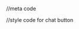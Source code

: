 //meta code
<meta name="viewport" content="width=device-width, initial-scale=1, minimum-scale=1"> 

//style code for chat button
<style type='text/css'>
	.embeddedServiceHelpButton .helpButton .uiButton {
		background-color: #0058A3;
		font-family: "Arial", sans-serif;
		}
	.embeddedServiceHelpButton .helpButton .uiButton:focus {
		outline: 1px solid #0058A3;
	}
</style>

<script type='text/javascript' src='https://service.force.com/embeddedservice/5.0/esw.min.js'></script>
<script type='text/javascript'>
	var initESW = function(gslbBaseURL) {
		embedded_svc.settings.displayHelpButton = true; //Or false
		embedded_svc.settings.language = ''; //For example, enter 'en' or 'en-US'

		embedded_svc.settings.defaultMinimizedText = 'Chat with Sales'; //(Defaults to Chat with an Expert)
		//embedded_svc.settings.disabledMinimizedText = '...'; //(Defaults to Agent Offline)

		//embedded_svc.settings.loadingText = ''; //(Defaults to Loading)
		//embedded_svc.settings.storageDomain = 'yourdomain.com'; //(Sets the domain for your deployment so that visitors can navigate subdomains during a chat session)

		// Settings for Chat
		//embedded_svc.settings.directToButtonRouting = function(prechatFormData) {
			// Dynamically changes the button ID based on what the visitor enters in the pre-chat form.
			// Returns a valid button ID.
		//};
		//embedded_svc.settings.prepopulatedPrechatFields = {}; //Sets the auto-population of pre-chat form fields
		//embedded_svc.settings.fallbackRouting = []; //An array of button IDs, user IDs, or userId_buttonId
		//embedded_svc.settings.offlineSupportMinimizedText = '...'; //(Defaults to Contact Us)

//Code to facilitate retrieving associated cookies from the user browser and storing it as Coupon Code in LiveChatTranscript		
//Retrieve all cookies

var x = document.cookie;
var cookieValue='';
var foundInsession =false;
    console.log(x); //log all cookies
    
	//Split cookies and process each one	 
	
	x.split(';').forEach(function(el) {
     		var y = el.split('=');
		if(foundInsession) return;
		     console.log(y);
		     console.log(y[1]);
		
//Extract values for specific cookies
// First the code checks for cookieValue in 'wex_cc_session' and if empty it then checks in 'wex_cc_persistent'.
   
	 	if( y[0].trim()==='wex_cc_session' ){
		       	if(y[1]){
		     		 cookieValue = y[1].split('|')[0];
				foundInsession = true;
				return;
	  			
		       	}
      
      		}
		if(y[0].trim()==='wex_cc_persistent') {
 		if(y[1]){
     		 	cookieValue = y[1].split('|')[0];
      		 }
		}
 	  	
    		console.log(cookieValue);//log extracted cookieValue
	});
 	
   
//  Array to include pre-chat fields and map it to the associated LiveChatTranscript fields.
		
		embedded_svc.settings.extraPrechatFormDetails = [{
  		"label": "Coupon Code",
  		"value": cookieValue,
  		"displayToAgent": true,
  		"transcriptFields" : ["Coupon_Code__c"]
		},{
		  "label":"First Name",  
		  "transcriptFields": ["FirstName__c"]
		},{
		  "label":"Last Name", 
		  "transcriptFields": ["LastName__c"]
		},{
		  "label":"Email", 
		  "transcriptFields": ["Email__c"]
		},{
		  "label":"Company", 
		  "transcriptFields": ["Company__c"]
		},{
		  "label":"Phone", 
		  "transcriptFields": ["Phone__c"]
		}];
    
    embedded_svc.settings.enabledFeatures = ['LiveAgent'];
		embedded_svc.settings.entryFeature = 'LiveAgent';

		embedded_svc.init(
			'https://wexinc--stagefull.sandbox.my.salesforce.com',
			'https://wexinc--stagefull.sandbox.my.site.com/AUEGFuel',
			gslbBaseURL,
			'00DU70000003ZkP',
			'Chevron_Sales_Bot',
			{
				baseLiveAgentContentURL: 'https://c.la2s-core2.sfdc-lywfpd.salesforceliveagent.com/content',
				deploymentId: '572U70000003e5l',
				buttonId: '573U700000015Gz',
				baseLiveAgentURL: 'https://d.la2s-core2.sfdc-lywfpd.salesforceliveagent.com/chat',
				eswLiveAgentDevName: 'EmbeddedServiceLiveAgent_Parent04IU7000000B3tpMAC_18dfadb020f',
				isOfflineSupportEnabled: false
			}
		);
	};

	if (!window.embedded_svc) {
		var s = document.createElement('script');
		s.setAttribute('src', 'https://wexinc--stagefull.sandbox.my.salesforce.com/embeddedservice/5.0/esw.min.js');
		s.onload = function() {
			initESW(null);
		};
		document.body.appendChild(s);
	} else {
		initESW('https://service.force.com');
	}
</script>
